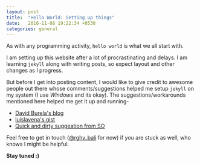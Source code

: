 ```yaml
---
layout: post
title:  "Hello World: Setting up things"
date:   2016-11-08 19:22:34 +0530
categories: general
---
```

As with any programming activity, ```hello world``` is what we all start with.

I am setting up this website after a lot of procrastinating and delays. I am learning ```jekyll``` along with writing posts, so expect layout and other changes as I progress.

But before I get into posting content, I would like to give credit to awesome people out there whose comments/suggestions helped me setup ```jekyll``` on my system (I use _Windows_ and its okay). The suggestions/workarounds mentioned here helped me get it up and running-


- [David Burela's blog](https://davidburela.wordpress.com/2015/11/28/easily-install-jekyll-on-windows-with-3-command-prompt-entries-and-chocolatey/)
- [luislavena's gist](https://gist.github.com/luislavena/f064211759ee0f806c88)
- [Quick and dirty suggeation from SO](http://stackoverflow.com/a/28803411/218745)

Feel free to get in touch ([@rghv_bali](https://twitter.com/Rghv_Bali) for now) if you are stuck as well, who knows I might be helpful.


__Stay tuned :)__
